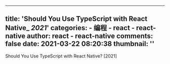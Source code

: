 
---
title: 'Should You Use TypeScript with React Native_ _2021_'
categories: 
    - 编程
    - react - react-native
author: react - react-native
comments: false
date: 2021-03-22 08:20:38
thumbnail: ''
---

<div>   
Should You Use TypeScript with React Native? [2021]  
</div>
            